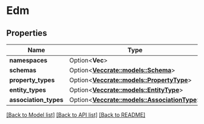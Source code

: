 # Edm

## Properties

Name | Type | Description | Notes
------------ | ------------- | ------------- | -------------
**namespaces** | Option<**Vec<String>**> |  | [optional]
**schemas** | Option<[**Vec<crate::models::Schema>**](Schema.md)> |  | [optional]
**property_types** | Option<[**Vec<crate::models::PropertyType>**](PropertyType.md)> |  | [optional]
**entity_types** | Option<[**Vec<crate::models::EntityType>**](EntityType.md)> |  | [optional]
**association_types** | Option<[**Vec<crate::models::AssociationType>**](AssociationType.md)> |  | [optional]

[[Back to Model list]](../README.md#documentation-for-models) [[Back to API list]](../README.md#documentation-for-api-endpoints) [[Back to README]](../README.md)


